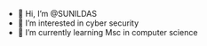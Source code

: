 - 👋 Hi, I’m @SUNILDAS
- 👀 I’m interested in cyber security
- 🌱 I’m currently learning Msc in computer science


<!---
SUNILDAS1/SUNILDAS1 is a ✨ special ✨ repository because its `README.md` (this file) appears on your GitHub profile.
You can click the Preview link to take a look at your changes.
--->
